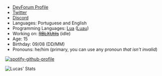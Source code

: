 * [DevForum Profile](https://devforum.roblox.com/u/lucasmz_rbx/summary)
* [Twitter](https://twitter.com/LucasMZ_RBX)
* [Discord](https://discordapp.com/users/808024141151862824/)
* Languages: Portuguese and English
* Programming Languages: [Lua](https://lua.org) ([Luau](https://luau-lang.org))
* Working on: <s>[RBLXUtils](https://github.com/RBLXUtils)</s> (idle)
* Age: 15
* Birthday: 09/08 (DD/MM)
* Pronouns: he/him (primary, you can use any pronoun *that isn't invalid*)

[![spotify-github-profile](https://spotify-github-profile.vercel.app/api/view?uid=3v449t2mppijk3thpzc4xuhhb&cover_image=true&theme=natemoo-re&show_offline=true&bar_color=53b14f&bar_color_cover=true)](https://github.com/kittinan/spotify-github-profile)

![Lucas' Stats](https://github-readme-stats.vercel.app/api?username=LucasMZReal&count_private=true&show_icons=true&theme=material-palenight)
